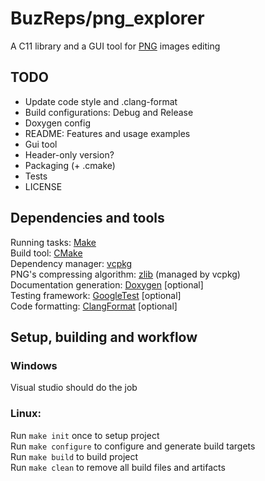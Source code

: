 # BuzReps/png_explorer

A C11 library and a GUI tool for [PNG](https://www.w3.org/TR/png-3/) images editing

## TODO

* Update code style and .clang-format
* Build configurations: Debug and Release
* Doxygen config
* README: Features and usage examples
* Gui tool
* Header-only version?
* Packaging (+ .cmake)
* Tests
* LICENSE

## Dependencies and tools

Running tasks: [Make](Makefile)  
Build tool: [CMake](https://cmake.org)  
Dependency manager: [vcpkg](https://vcpkg.io)  
PNG's compressing algorithm: [zlib](https://www.zlib.net) (managed by vcpkg)  
Documentation generation: [Doxygen](https://www.doxygen.nl) [optional]  
Testing framework: [GoogleTest](https://github.com/google/googletest) [optional]  
Code formatting: [ClangFormat](https://clang.llvm.org/docs/ClangFormat.html) [optional]  

## Setup, building and workflow

### Windows

Visual studio should do the job

### Linux:

Run `make init` once to setup project  
Run `make configure` to configure and generate build targets  
Run `make build` to build project  
Run `make clean` to remove all build files and artifacts  
